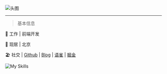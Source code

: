 
<!-- 
## 嗨，你好！欢迎访问我的 Github
-->

![头图](https://user-images.githubusercontent.com/39512422/192101794-fcfcd30a-b6af-42b4-999b-4f8861549abc.png)

---

> 基本信息

🎩	工作 | 前端开发

🏡	现居 | 北京

🏖️  社交 | [Github](https://github.com/xiechen1201) | [Blog](https://xiechen1201.github.io/vitepress-blog/) | [语雀](https://www.yuque.com/xiechen) | [掘金](https://juejin.cn/user/1451011079416919/posts)

![My Skills](https://skillicons.dev/icons?i=github,js,html,css,vue,react,nodejs,npm)
